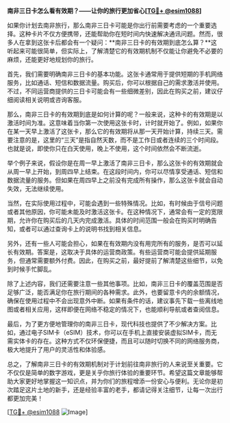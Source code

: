 **南非三日卡怎么看有效期？——让你的旅行更加省心[[TG💪+ @esim1088](https://t.me/s/esim1088)]**

如果你计划去南非旅行，那么南非三日卡可能是你出行前需要考虑的一个重要选择。这种卡片不仅方便携带，还能帮助你在短时间内快速解决通讯问题。然而，很多人在拿到这张卡后都会有一个疑问：**南非三日卡的有效期到底怎么算？**这听起来可能很简单，但实际上，了解清楚它的有效期机制不仅能让你避免不必要的麻烦，还能更好地规划你的旅行。

首先，我们需要明确南非三日卡的基本功能。这张卡通常用于提供短期的手机网络服务，比如通话、短信和数据流量。购买后，你可以根据自己的需求激活并使用。不过，不同运营商提供的三日卡可能会有一些细微差别，因此在购买之前，建议仔细阅读相关说明或咨询客服。

那么，南非三日卡的有效期到底是如何计算的呢？一般来说，这种卡的有效期是以激活时间为准。这意味着当你第一次使用这张卡时，计时就开始了。例如，如果你在某一天早上激活了这张卡，那么它的有效期将从那一天开始计算，持续三天。需要注意的是，这里的“三天”是指自然天数，而不是工作日或者连续的三个时间段。也就是说，即使你只在白天使用，晚上不使用，这个时间依然会不断流逝。

举个例子来说，假设你是在周一早上激活了南非三日卡，那么这张卡的有效期就会从周一早上开始，到周四早上结束。在这段时间内，你可以尽情享受通话、短信和数据流量的服务。但如果在周四早上之前没有完成所有操作，那么这张卡就会自动失效，无法继续使用。

当然，在实际使用过程中，可能会遇到一些特殊情况。比如，有时候由于信号问题或者其他原因，你可能未能及时激活这张卡。在这种情况下，通常会有一定的宽限期，允许你在购买后的几天内完成激活。具体的时间范围一般会在购买时明确告知，或者可以通过查询卡上的说明书找到相关信息。

另外，还有一些人可能会担心，如果在有效期内没有用完所有的服务，是否可以延长有效期。答案是，这取决于具体的运营商政策。有些运营商可能会提供延期服务，但通常需要额外付费。因此，在购买之前，最好提前了解清楚这些细节，以免到时候手忙脚乱。

除了上述内容，我们还需要注意一些其他事项。比如，南非三日卡的覆盖范围是否足够广泛，能否满足你在旅行期间的各种需求。此外，也要留意卡内的余额情况，确保在使用过程中不会出现意外中断。如果有条件的话，建议事先下载一些离线地图或者相关应用，这样即便在网络不稳定的情况下，也能顺利导航或者查阅信息。

最后，为了更方便地管理你的南非三日卡，现代科技也提供了不少解决方案。比如，通过电子SIM卡（eSIM）技术，你可以在手机上直接安装虚拟SIM卡，而无需实体卡的存在。这种方式不仅环保便捷，而且可以随时切换不同的网络服务商，极大地提升了用户的灵活性和体验感。

总之，了解南非三日卡的有效期机制对于计划前往南非旅行的人来说至关重要。它不仅仅是简单的数字游戏，更是关乎你旅行体验的重要环节。希望这篇文章能够帮助大家更好地掌握这一知识点，并为你们的旅程增添一份安心与便利。无论你是初次踏足这片土地的新手，还是经验丰富的老手，都请记得关注细节，让每一次出行都更加完美！

[[TG💪+ @esim1088](https://t.me/s/esim1088) ![Image](https://i.postimg.cc/4NQfJmqS/Snipaste-2025-05-13-00-14-12.png)]